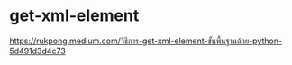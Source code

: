 # get-xml-element
https://rukpong.medium.com/วิธีการ-get-xml-element-ขั้นพื้นฐานด้วย-python-5d491d3d4c73

